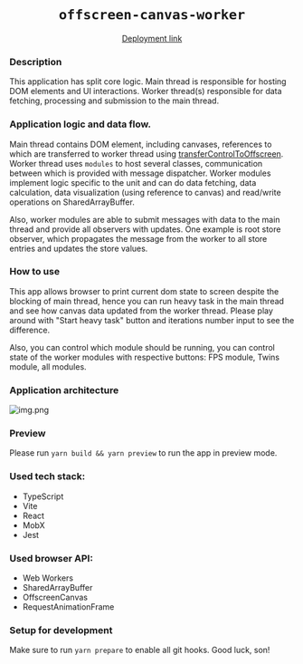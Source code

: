 <div align="center">
  <h1><code>offscreen-canvas-worker</code></h1>

  <a href="https://offscreen-canvas-worker.vercel.app/">Deployment link</a>
</div>

### Description
This application has split core logic. Main thread is responsible for hosting DOM elements and UI interactions. Worker thread(s) responsible for data fetching, processing and submission to the main thread.

### Application logic and data flow.
Main thread contains DOM element, including canvases, references to which are transferred to worker thread using [transferControlToOffscreen](https://developer.mozilla.org/en-US/docs/Web/API/HTMLCanvasElement/transferControlToOffscreen).
Worker thread uses `modules` to host several classes, communication between which is provided with message dispatcher.
Worker modules implement logic specific to the unit and can do data fetching, data calculation, data visualization (using reference to canvas) and read/write operations on SharedArrayBuffer.

Also, worker modules are able to submit messages with data to the main thread and provide all observers with updates. 
One example is root store observer, which propagates the message from the worker to all store entries and updates the store values.

### How to use
This app allows browser to print current dom state to screen despite the blocking of main thread, hence you can run heavy task in the main thread and see how canvas data updated from the worker thread.
Please play around with "Start heavy task" button and iterations number input to see the difference.

Also, you can control which module should be running, you can control state of the worker modules with respective buttons: FPS module, Twins module, all modules. 

### Application architecture
![img.png](docs/image/application-architecture.png)

### Preview
Please run `yarn build && yarn preview` to run the app in preview mode.

### Used tech stack:
- TypeScript
- Vite
- React
- MobX
- Jest

### Used browser API:
- Web Workers
- SharedArrayBuffer
- OffscreenCanvas
- RequestAnimationFrame

### Setup for development

Make sure to run `yarn prepare` to enable all git hooks.
Good luck, son!

